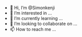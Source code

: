 - 👋 Hi, I’m @Simonkenji
- 👀 I’m interested in ...
- 🌱 I’m currently learning ...
- 💞️ I’m looking to collaborate on ...
- 📫 How to reach me ...

<!---
Simonkenji/Simonkenji is a ✨ special ✨ repository because its `README.md` (this file) appears on your GitHub profile.
You can click the Preview link to take a look at your changes.
--->
